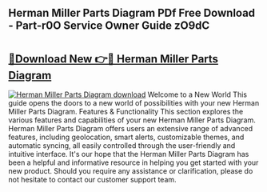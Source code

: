 ## Herman Miller Parts Diagram PDf Free Download - Part-r0O Service Owner Guide zO9dC

# <h2><a href="http://dfkzpz.blite.top/?on=Herman+Miller+Parts+Diagram">🔗Download New 👉🔴 Herman Miller Parts Diagram</a></h2>

[![Herman Miller Parts Diagram download](https://i.imgur.com/lujVjoI.png)](http://dfkzpz.blite.top/?on=Herman+Miller+Parts+Diagram)
Welcome to a New World This guide opens the doors to a new world of possibilities with your new Herman Miller Parts Diagram. Features & Functionality This section explores the various features and capabilities of your new Herman Miller Parts Diagram. Herman Miller Parts Diagram offers users an extensive range of advanced features, including geolocation, smart alerts, customizable themes, and automatic syncing, all easily controlled through the user-friendly and intuitive interface. It's our hope that the Herman Miller Parts Diagram has been a helpful and informative resource in helping you get started with your new product. Should you require any assistance or clarification, please do not hesitate to contact our customer support team.
